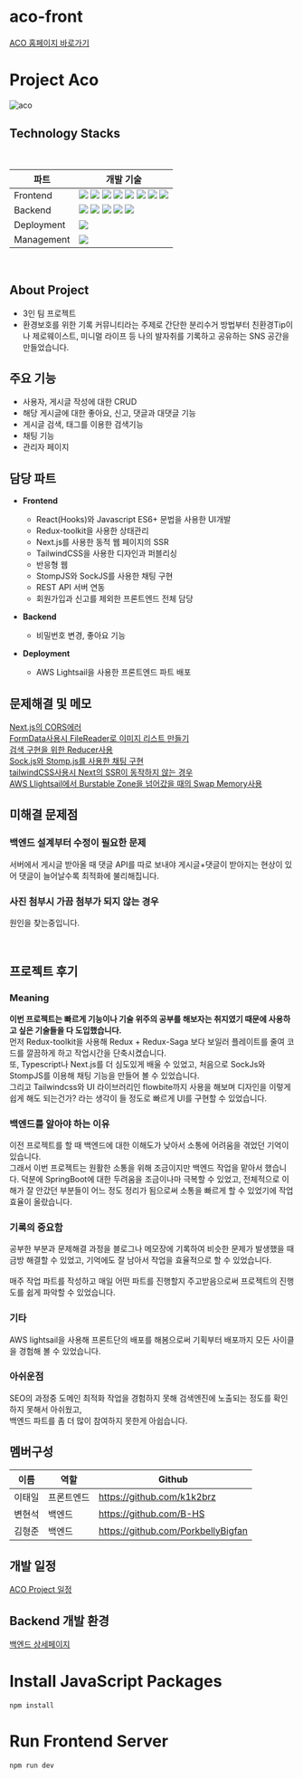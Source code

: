 
# aco-front

[ACO 홈페이지 바로가기](http://43.200.152.148:3075/)

# Project Aco

![aco](https://user-images.githubusercontent.com/102219209/233780939-5594e3d6-b3ad-4876-89e1-3df8165be9ed.PNG)

## Technology Stacks
<br />

|파트|개발 기술|
|---|-------|
|Frontend|<div><img src="https://img.shields.io/badge/HTML5-E34F26?style=flat&logo=HTML5&logoColor=white" /> <img src="https://img.shields.io/badge/CSS3-1572B6?style=flat&logo=CSS3&logoColor=white" /> <img src="https://img.shields.io/badge/Javascript-F7DF1E?style=flat&logo=Javascript&logoColor=white" /> <img src="https://img.shields.io/badge/React-61DAFB?style=flat&logo=React&logoColor=white" /> <img src="https://img.shields.io/badge/Redux-764abc?style=flat&logo=Redux&logoColor=white" /> <img src="https://img.shields.io/badge/TypeScript-3178C6?style=flat&logo=TypeScript&logoColor=white" /> <img src="https://img.shields.io/badge/Next.JS-000000?style=flat&logo=Next.js&logoColor=white" /> <img src="https://img.shields.io/badge/Tailwindcss-a5f3fc?style=flat&logo=Tailwindcss&logoColor=white" /></div>|
|Backend|<div><img src="https://img.shields.io/badge/Java-007396?style=flat&logo=Java&logoColor=white" /> <img src="https://img.shields.io/badge/SpringBoot-6DB33F?style=flat&logo=Springboot&logoColor=white" /> <img src="https://img.shields.io/badge/MySQL-4479A1?style=flat&logo=MySQL&logoColor=white" /> <img src="https://img.shields.io/badge/Docker-2496ED?style=flat&logo=Docker&logoColor=white" /> <img src="https://img.shields.io/badge/Redis-E34F26?style=flat&logo=Redis&logoColor=white" /></div>|
|Deployment|<img src="https://img.shields.io/badge/AWS Lightsail-232F3E?style=flat&logo=AmazonAWS&logoColor=white" />|
|Management|<img src="https://img.shields.io/badge/Git-F05032?style=flat&logo=Git&logoColor=white" />|

<br />

## About Project
* 3인 팀 프로젝트
* 환경보호를 위한 기록 커뮤니티라는 주제로 간단한 분리수거 방법부터 친환경Tip이나 제로웨이스트, 미니멀 라이프 등 나의 발자취를 기록하고 공유하는 SNS 공간을 만들었습니다.


## 주요 기능
- 사용자, 게시글 작성에 대한 CRUD
- 해당 게시글에 대한 좋아요, 신고, 댓글과 대댓글 기능
- 게시글 검색, 태그를 이용한 검색기능
- 채팅 기능
- 관리자 페이지


## 담당 파트
* **Frontend**
  * React(Hooks)와 Javascript ES6+ 문법을 사용한 UI개발
  * Redux-toolkit을 사용한 상태관리
  * Next.js를 사용한 동적 웹 페이지의 SSR
  * TailwindCSS을 사용한 디자인과 퍼블리싱
  * 반응형 웹
  * StompJS와 SockJS를 사용한 채팅 구현
  * REST API 서버 연동
  * 회원가입과 신고를 제외한 프론트엔드 전체 담당
  
* **Backend**
  * 비밀번호 변경, 좋아요 기능
  
* **Deployment**
  * AWS Lightsail을 사용한 프론트엔드 파트 배포


## 문제해결 및 메모

<a href="https://wonderfulwonder.tistory.com/14"
    target="_blank" rel="noreferrer noopener">Next.js의 CORS에러</a>
<br />
<a href="https://wonderfulwonder.tistory.com/17"
    target="_blank" rel="noreferrer noopener">FormData사용시 FileReader로 이미지 리스트 만들기</a>
<br />
<a href="https://wonderfulwonder.tistory.com/16"
    target="_blank" rel="noreferrer noopener">검색 구현을 위한 Reducer사용</a>
<br />
<a href="https://wonderfulwonder.tistory.com/95"
    target="_blank" rel="noreferrer noopener">Sock.js와 Stomp.js를 사용한 채팅 구현</a>
<br />
<a href="https://wonderfulwonder.tistory.com/22"
    target="_blank" rel="noreferrer noopener">tailwindCSS사용시 Next의 SSR이 동작하지 않는 경우</a>
<br />
<a href="https://wonderfulwonder.tistory.com/20"
    target="_blank" rel="noreferrer noopener">AWS Llightsail에서 Burstable Zone을 넘어갔을 때의 Swap Memory사용</a>


## 미해결 문제점

### 백엔드 설계부터 수정이 필요한 문제

서버에서 게시글 받아올 때 댓글 API를 따로 보내야 게시글+댓글이 받아지는 현상이 있어 댓글이 늘어날수록 최적화에 불리해집니다.

### 사진 첨부시 가끔 첨부가 되지 않는 경우

원인을 찾는중입니다.

<br />


## 프로젝트 후기

### Meaning

**이번 프로젝트는 빠르게 기능이나 기술 위주의 공부를 해보자는 취지였기 때문에 사용하고 싶은 기술들을 다 도입했습니다.**
<br />
먼저 Redux-toolkit을 사용해 Redux + Redux-Saga 보다 보일러 플레이트를 줄여 코드를 깔끔하게 하고 작업시간을 단축시켰습니다.
<br />
또, Typescript나 Next.js를 더 심도있게 배울 수 있었고, 처음으로 SockJs와 StompJS를 이용해 채팅 기능을 만들어 볼 수 있었습니다.
<br />
그리고 Tailwindcss와 UI 라이브러리인 flowbite까지 사용을 해보며 디자인을 이렇게 쉽게 해도 되는건가? 라는 생각이 들 정도로 빠르게
UI를 구현할 수 있었습니다.


### 백엔드를 알아야 하는 이유

이전 프로젝트를 할 때 백엔드에 대한 이해도가 낮아서 소통에 어려움을 겪었던 기억이 있습니다. <br />
그래서 이번 프로젝트는 원활한 소통을 위해 조금이지만 백엔드 작업을 맡아서 했습니다.
덕분에 SpringBoot에 대한 두려움을 조금이나마 극복할 수 있었고, 전체적으로 이해가 잘 안갔던 부분들이 어느 정도 정리가 됨으로써
소통을 빠르게 할 수 있었기에 작업 효율이 올랐습니다.


### 기록의 중요함

공부한 부분과 문제해결 과정을 블로그나 메모장에 기록하여 비슷한 문제가 발생했을 때 금방 해결할 수 있었고,
기억에도 잘 남아서 작업을 효율적으로 할 수 있었습니다.
<br />
<br />
매주 작업 파트를 작성하고 매일 어떤 파트를 진행할지 주고받음으로써 프로젝트의 진행도를 쉽게 파악할 수 있었습니다.

### 기타

AWS lightsail을 사용해 프론트단의 배포를 해봄으로써 기획부터 배포까지 모든 사이클을 경험해 볼 수 있었습니다.

### 아쉬운점

SEO의 과정중 도메인 최적화 작업을 경험하지 못해 검색엔진에 노출되는 정도를 확인하지 못해서 아쉬웠고, <br/>
백엔드 파트를 좀 더 많이 참여하지 못한게 아쉽습니다.


## 멤버구성

|이름|역할|Github|
|---|---|------|
|이태일|프론트엔드|https://github.com/k1k2brz|
|변현석|백엔드|https://github.com/B-HS|
|김형준|백엔드|https://github.com/PorkbellyBigfan|

## 개발 일정
[ACO Project 일정](https://github.com/orgs/TEAM-ACO/projects)

## Backend 개발 환경
[백엔드 상세페이지](https://github.com/TEAM-ACO/aco-back/wiki)

# Install JavaScript Packages
```
npm install
```
# Run Frontend Server
```
npm run dev
```
